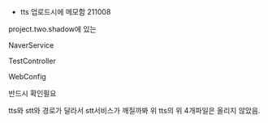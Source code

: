 - tts 업로드시에 메모함 211008

project.two.shadow에 있는 

NaverService

TestController

WebConfig 

반드시 확인필요 



tts와 stt와 경로가 달라서 stt서비스가 깨질까봐 위 tts의 위 4개파일은 올리지 않았음. 

